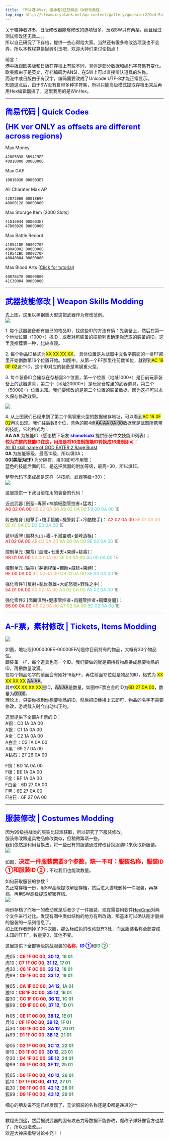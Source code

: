 ```yaml
---
title: 「PS4港中Ver」噬神者2狂怒解放 SW修改教程
top_img: http://steam.cryotank.net/wp-content/gallery/godeater2/God-Eater-2-02-HD-textless.png
---
```


关于噬神者2RB，日版修改器能够修改的选项很多，反观SW只有两条，而且经过测试修改还无效。。。。  
所以自己研究了下存档，提供一些心得给大家。当然还有很多修改选项我也不会弄，所以本教程算是抛砖引玉吧，欢迎大神们来讨论指点！  

前言：  
港中版跟欧美版和日版在存档上有些不同，具体是部分数据和编码字符集有变化。  
欧美版由于是英文，存档编码为ANSI，在SW上可以直接辨认道具的名称。  
而港中或日版由于有汉字，编码需要改成了Unicode UTF-8才能正常显示。  
知道这点后，由于SW没有自带多种字符集，所以只能高级模式提取存档出来后再用Hex编辑器搞了，这里我用的是WinHex。  

***

### <font color="Blue" size="5">简易代码 | Quick Codes</font>  
 <font color="Blue" size="5"><b>(HK ver ONLY as offsets are different across regions)</b></font>

Max Money  
```
42005B38 3B9AC9FF  
40010000 00000000  
```
Max GAP  
```
10016930 000003E7  
```

All Charater Max AP  
```
42072060 0001869F  
40800128 00000000  
```

Max Storage Item (2000 Slots)  
```
41016944 000003E7  
47D00020 00000000  
```

Max Battle Record  
```
410541DE 0000270F  
400A0002 00000000  
410542BC 0000270F  
40040004 00000000  
```

Max Blood Arts ([Click for tutorial](http://www.nextgenupdate.com/forums/ps4-game-save-modding/952136-god-eater-2-rage-burst-save-editor-4.html#post7358626))  
```
4007B478 00000006  
41C30004 00000000  
```
***

### <font color="Blue" size="5">武器技能修改 | Weapon Skills Modding</font>  

先上图，这里以黑钢重火型这把武器作为修改范例。  
![](http://file1.a9vg.com/data/attachment/forum/201805/02/1053293hwfps9qf0dhfhhs.png)

1\. 每个武器装备都有自己的物品ID，找这些ID的方法有俩：先装备上，然后在第一个地址位置（1000+）找ID；或者对照装备的技能列表确定你选取的装备的ID。这里我推荐第一种，比较直观。  

2\. 每个物品ID格式为<font style="background-color:Yellow">XX XX XX XX</font>， 具体位置是从武器中文名字前面的一排FF那里开始倒数第16个位置开始。如图中，从第一个FF那里往前数16位，就得到<font style="background-color:Yellow">AC 16 0F 02</font>这个ID，这个ID对应的装备是黑钢重火型。  

3\. 每个装备ID会储存在存档里3个位置，第一个位置（地址1000+）是目前玩家装备上的武器道具，第二个（地址20000+）是玩家仓库里的武器道具，第三个（50000+）位置未知。我们要修改的是第二个位置的装备数据，因为这样可以永久保存修改效果。  

![](http://file1.a9vg.com/data/attachment/forum/201805/02/110721z3hjdwewyxzzi4xz.png)

4\. 从上图我们已经来到了第二个黑钢重火型的数据储存地址，可以看到<font style="background-color:Yellow">AC 16 0F 02</font>再次出现。我们往后数8个位，蓝色的那4组<font style="background-color:Silver">AA AA 0A 00</font>数据就是武器所携带的技能，它的格式为：  
**AA AA** 为技能ID（感谢楼下坛友 **<font color="Blue">shimotsuki</font>** 提供部分中文技能ID列表）；  
**<font color="#ff0000">较为完整的技能ID在这，用法是将10进制技能ID转换成16进制即可：</font>**  
[All ID skill name of GOD EATER 2 Rage Burst](https://fearlessrevolution.com/threads/all-id-skill-name-of-god-eater-2-rage-burst.2463/)  
**0A** 为技能等级，最高10级，所以填0A；   
**00(美版为EF)** 为分隔符，填00即可不用管；  
蓝色的技能后面的1E，是这把武器的附加等级，最高+30，所以填1E。  

整套代码下来成品是这样（4技能，武器等级+30）：  
![](http://file1.a9vg.com/data/attachment/forum/201805/02/11203618zurnrajpq1lrnt.jpg)

这里提供一下我目前在用的装备的代码：  

近战武器 [劍聖+專家+神諭細胞管控者+猛攻]：  
 <font color="Red">A6 02 0A 00</font> <font color="SandyBrown">9B 02 0A 00</font> <font color="YellowGreen">A9 02 0A 00</font> <font color="MediumTurquoise">F9 00 0A 00</font> <font color="Gray">1E</font>  

射击枪身 [砲擊手+槍手接觸+機警射手+冷酷槍手]：
 <font color="Red">A2 02 0A 00</font> <font color="SandyBrown">8E 01 0A 00</font> <font color="YellowGreen">0E 01 0A 00</font> <font color="MediumTurquoise">D3 00 0A 00</font> <font color="Gray">1E</font>  

装甲盾牌 [風林火山+獾+不滅靈魂+登峰造極]：  
 <font color="Red">A1 02 0A 00</font> <font color="SandyBrown">AB 02 0A 00</font> <font color="YellowGreen">9A 00 0A 00</font> <font color="MediumTurquoise">9E 02 0A 00</font> <font color="Gray">1E</font>  

控制单元 (開荒) [血魂+七重天+束缚+猛毒]：  
 <font color="Red">9B 01 0A 00</font> <font color="SandyBrown">90 00 0A 00</font> <font color="YellowGreen">3F 00 0A 00</font> <font color="MediumTurquoise">45 00 0A 00</font> <font color="Gray">1E</font>  

控制单元 (后期) [芽孢桿菌+輔助+威猛+束缚]：  
 <font color="Red">9E 00 0A 00</font> <font color="SandyBrown">9C 02 0A 00</font> <font color="YellowGreen">C8 01 0A 00</font> <font color="MediumTurquoise">3F 00 0A 00</font> <font color="Gray">1E</font>  

强化零件1 [反射+亂世英雄+大蛇怒號+野性之手]：  
 <font color="Red">54 01 0A 00</font> <font color="SandyBrown">A0 02 0A 00</font> <font color="YellowGreen">A3 02 0A 00</font> <font color="MediumTurquoise">A5 02 0A 00</font> <font color="Gray">1E</font>  

强化零件2 [面面俱到+健康管控者+肉體管控者+鋼鐵身體]：  
 <font color="Red">86 00 0A 00</font> <font color="SandyBrown">A8 02 0A 00</font> <font color="YellowGreen">A7 02 0A 00</font> <font color="MediumTurquoise">9D 02 0A 00</font> <font color="Gray">1E</font>  

***

### <font color="Blue" size="5">A-F票，素材修改 | Tickets, Items Modding</font>  

![](http://file1.a9vg.com/data/attachment/forum/201805/11/1623040pj5q0m0zqbcrblp.png)

如图，地址段[000000EE-00000EFA]是你目前持有的物品，大概有30个物品位。  
跟装备一样，每个道具也有一个ID。我们要做的就是把持有物品换成想要物品的ID，再把数量改满。  
在每个物品名字的前面会有刚好16组FF，再往前面12位就是物品的ID，格式为 <font style="background-color:Yellow">XX XX XX XX</font> <font style="background-color:Silver">AA AA</font>。  
其中<font style="background-color:Yellow">XX XX XX XX</font>是ID，<font style="background-color:Silver">AA AA</font>是数量。如图中F票白金的ID为<font style="background-color:yellow">6D 27 0A 00</font>，数量为<font style="background-color:Silver">01 00</font>。  
理论上，只要你找到你想要物品的ID，然后把ID替换上去即可，物品的名字不需要修改，游戏载入时会自动纠正的。

这里提供下全部A-F票的ID：  
A铜：C0 1A 0A 00  
A银：C1 1A 0A 00  
A金：C2 1A 0A 00  
A白金：C3 1A 0A 00  
A黑：69 27 0A 00  
A钻石：27 26 0A 00

F铜：BD 1A 0A 00  
F银：BE 1A 0A 00  
F金：BF 1A 0A 00  
F白金：6D 27 0A 00  
F黑：6E 27 0A 00  
F钻石：6F 27 0A 00  

***

### <font color="Blue" size="5">服装修改 | Costumes Modding</font>  

因为99级挑战类的服装比较难获取，所以研究了下服装修改。  
服装修改跟道具物品修改类似，但稍微繁琐一些。  
我们依然是利用替换法，将一些已有的服装通过修改替换服装ID来获取新服装。  
![](http://file1.a9vg.com/data/attachment/forum/201805/18/183929an7x6uca8ungzuua.png)

如图，**<font size="4" color="Red">决定一件服装需要3个参数，缺一不可：服装名称，服装ID ①和服装ID ②</font>**；不过我们也能改数量。  

如何获取服装的参数？  
先正常存档一份，用SW高级提取解密存档，然后进入游戏删掉一件服装，再存档，再用SW高级提取解密存档。  
![](http://file1.a9vg.com/data/attachment/forum/201805/18/19023526zwiityh2z4twkz.png)

两份存档了而唯一的改动就是后者少了一件服装，现在需要用软件[HexCmp](http://www.fairdell.com/hexcmp/)对两个文件进行对比。发现有图中类似结构的地方有所改动，那基本可以确认刚才删掉的服装的一系列信息了。  
如上图作者删掉了3件衣服，那么标红色的改动就有3处，而且服装名称全部变成未知的FFFF，数量变0，其他不变。  

这里提供下全部等级挑战服装的<font color="#ff0000">**名称**</font>，<font color="#0000ff">**ID ①**</font>和<font color="#2e8b57">**ID ②**</font>：  

虎05：<font color="#ff0000">**C6 1F 0C 00**</font>, <font color="#0000ff">**30 12**</font>, <font color="#2e8b57">**16 01**</font>  
虎10：<font color="#ff0000">**C7 1F 0C 00**</font>, <font color="#0000ff">**31 12**</font>, <font color="#2e8b57">**17 01**</font>  
虎30：<font color="#ff0000">**C8 1F 0C 00**</font>, <font color="#0000ff">**32 12**</font>, <font color="#2e8b57">**18 01**</font>  
虎99：<font color="#ff0000">**C9 1F 0C 00**</font>, <font color="#0000ff">**33 12**</font>, <font color="#2e8b57">**19 01**</font>  

狼05：<font color="#ff0000">**CA 1F 0C 00**</font>, <font color="#0000ff">**34 12**</font>, <font color="#2e8b57">**1A 01**</font>  
狼10：<font color="#ff0000">**CB 1F 0C 00**</font>, <font color="#0000ff">**35 12**</font>, <font color="#2e8b57">**1B 01**</font>  
狼30：<font color="#ff0000">**CC 1F 0C 00**</font>, <font color="#0000ff">**36 12**</font>, <font color="#2e8b57">**1C 01**</font>  
狼99：<font color="#ff0000">**CD 1F 0C 00**</font>, <font color="#0000ff">**37 12**</font>, <font color="#2e8b57">**1D 01**</font>  

兵05：<font color="#ff0000">**CE 1F 0C 00**</font>, <font color="#0000ff">**38 12**</font>, <font color="#2e8b57">**1E 01**</font>  
兵10：<font color="#ff0000">**CF 1F 0C 00**</font>, <font color="#0000ff">**39 12**</font>, <font color="#2e8b57">**1F 01**</font>  
兵30：<font color="#ff0000">**D0 1F 0C 00**</font>, <font color="#0000ff">**3A 12**</font>, <font color="#2e8b57">**20 01**</font>  
兵99：<font color="#ff0000">**D1 1F 0C 00**</font>, <font color="#0000ff">**3B 12**</font>, <font color="#2e8b57">**21 01**</font>  

帝05：<font color="#ff0000">**D2 1F 0C 00**</font>, <font color="#0000ff">**3C 12**</font>, <font color="#2e8b57">**22 01**</font>  
帝10：<font color="#ff0000">**D3 1F 0C 00**</font>, <font color="#0000ff">**3D 12**</font>, <font color="#2e8b57">**23 01**</font>  
帝30：<font color="#ff0000">**D4 1F 0C 00**</font>, <font color="#0000ff">**3E 12**</font>, <font color="#2e8b57">**24 01**</font>  
帝99：<font color="#ff0000">**D5 1F 0C 00**</font>, <font color="#0000ff">**3F 12**</font>, <font color="#2e8b57">**25 01**</font>  

狐05：<font color="#ff0000">**D6 1F 0C 00**</font>, <font color="#0000ff">**40 12**</font>, <font color="#2e8b57">**26 01**</font>  
狐10：<font color="#ff0000">**D7 1F 0C 00**</font>, <font color="#0000ff">**41 12**</font>, <font color="#2e8b57">**27 01**</font>  
狐30：<font color="#ff0000">**D8 1F 0C 00**</font>, <font color="#0000ff">**42 12**</font>, <font color="#2e8b57">**28 01**</font>  
狐99：<font color="#ff0000">**D9 1F 0C 00**</font>, <font color="#0000ff">**43 12**</font>, <font color="#2e8b57">**29 01**</font>  

细心的朋友说不定已经发现了，无论服装的名称还是ID都是递进的^^  

***

教程先到这，然后据说武器的固有攻击力等数据不能修改，魔改子弹好像官方也禁了，所以没法改。。。  
欢迎大神来指导讨论补充！！